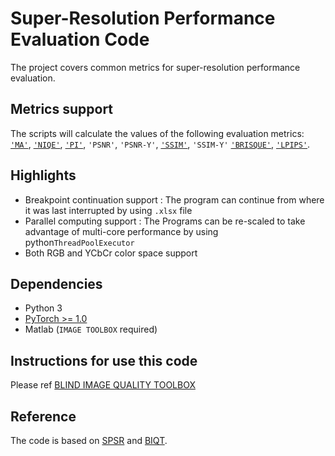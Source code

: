 # Super-Resolution Performance Evaluation Code
The project covers common metrics for super-resolution performance evaluation.

## Metrics support
The scripts will calculate the values of the following evaluation metrics: 
[`'MA'`](https://github.com/chaoma99/sr-metric), 
[`'NIQE'`](https://github.com/csjunxu/Bovik_NIQE_SPL2013), 
[`'PI'`](https://github.com/roimehrez/PIRM2018), `'PSNR'`, `'PSNR-Y'`,
[`'SSIM'`](https://ece.uwaterloo.ca/~z70wang/research/ssim), `'SSIM-Y'`
[`'BRISQUE'`](http://live.ece.utexas.edu/research/quality/),
[`'LPIPS'`](https://github.com/richzhang/PerceptualSimilarity). 


## Highlights
- Breakpoint continuation support : The program can continue from where it was last interrupted by using `.xlsx` file
- Parallel computing  support : The Programs can be re-scaled to take advantage of multi-core performance by using python`ThreadPoolExecutor`
- Both RGB and YCbCr color space support 

## Dependencies
- Python 3 
- [PyTorch >= 1.0](https://pytorch.org/)
- Matlab (`IMAGE TOOLBOX` required)

## Instructions for use this code
Please ref [BLIND IMAGE QUALITY TOOLBOX](./metrics/README.md "BLIND IMAGE QUALITY TOOLBOX")

## Reference
The code is based on [SPSR](https://github.com/Maclory/SPSR)  and [BIQT](https://github.com/dsoellinger/blind_image_quality_toolbox). 
